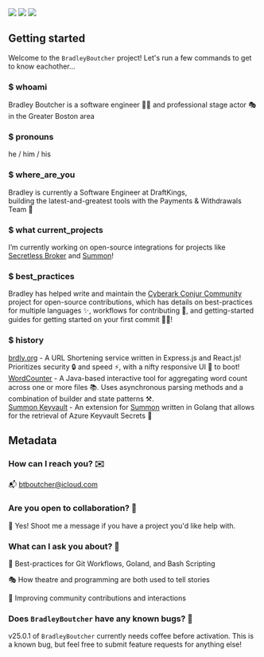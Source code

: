 <a href="https://github.com/BradleyBoutcher?tab=overview&from=2020-11-01&to=2020-12-30" alt="Contributors">
        <img src="https://img.shields.io/badge/2020%20Contributions-500%2B-red" /></a>

<a href="https://github.com/BradleyBoutcher?tab=overview&from=2020-11-01&to=2020-12-30" alt="Contributors">
        <img src="https://img.shields.io/badge/I voted!-2020-blue" /></a>
   
<a href="https://github.com/BradleyBoutcher?tab=overview&from=2020-11-01&to=2020-12-30" alt="Contributors">
        <img src="https://img.shields.io/badge/BLM-%E2%9C%8A-black" /></a>
   
    
## Getting started
Welcome to the `BradleyBoutcher` project! Let's run a few commands to get to know eachother...

### $ whoami  
Bradley Boutcher is a software engineer 👨‍💻 and professional stage actor 🎭 in the Greater Boston area  

### $ pronouns  
he / him / his

### $ where_are_you  
Bradley is currently a Software Engineer at DraftKings,  
building the latest-and-greatest tools with the Payments & Withdrawals Team 💸

### $ what current_projects  
I’m currently working on open-source integrations for projects like  
[Secretless Broker](https://github.com/cyberark/secretless-broker) and [Summon](https://github.com/cyberark/summon)!

### $ best_practices
Bradley has helped write and maintain the [Cyberark Conjur Community](https://github.com/cyberark/community/tree/master/Conjur) 
project for open-source contributions, which has details on best-practices for multiple languages ✨, workflows for 
contributing 🌊, and getting-started guides for getting started on your first commit 🧗‍♂️!

### $ history  
[brdly.org](https://github.com/BradleyBoutcher/brdly.org) - A URL Shortening service written in Express.js and React.js! Prioritizes security 🔒 and 
speed ⚡, with a nifty responsive UI 📱 to boot!  
[WordCounter](https://github.com/BradleyBoutcher/WordCounter) - A Java-based interactive tool for aggregating word count across one or more files 📚. 
Uses asynchronous parsing methods and a combination of builder and state patterns ⚒️.  
[Summon Keyvault](https://github.com/BradleyBoutcher/summon-keyvault) - An extension for [Summon](https://github.com/cyberark/summon) written in 
Golang that allows for the retrieval of Azure Keyvault Secrets 🤫

## Metadata

### How can I reach you? ✉️
📬 btboutcher@icloud.com

### Are you open to collaboration? 👯
🤝 Yes! Shoot me a message if you have a project you'd like help with. 

### What can I ask you about? 🤔
💪 Best-practices for Git Workflows, Goland, and Bash Scripting

🎭 How theatre and programming are both used to tell stories

🙋 Improving community contributions and interactions

### Does `BradleyBoutcher` have any known bugs? 👾
v25.0.1 of `BradleyBoutcher` currently needs coffee before activation. 
This is a known bug, but feel free to submit feature requests for anything else!

